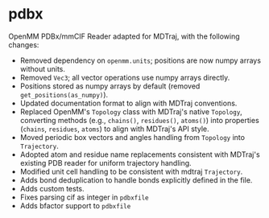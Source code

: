 pdbx
====

OpenMM PDBx/mmCIF Reader adapted for MDTraj, with the following changes:

- Removed dependency on `openmm.units`; positions are now numpy arrays without units.
- Removed `Vec3`; all vector operations use numpy arrays directly.
- Positions stored as numpy arrays by default (removed `get_positions(as_numpy)`).
- Updated documentation format to align with MDTraj conventions.
- Replaced OpenMM's `Topology` class with MDTraj's native `Topology`, converting methods (e.g., `chains()`, `residues()`, `atoms()`) into properties (`chains`, `residues`, `atoms`) to align with MDTraj's API style.
- Moved periodic box vectors and angles handling from `Topology` into `Trajectory`.
- Adopted atom and residue name replacements consistent with MDTraj's existing PDB reader for uniform trajectory handling.
- Modified unit cell handling to be consistent with mdtraj `Trajectory`.
- Adds bond deduplication to handle bonds explicitly defined in the file.
- Adds custom tests.
- Fixes parsing cif as integer in `pdbxfile`
- Adds bfactor support to `pdbxfile`
